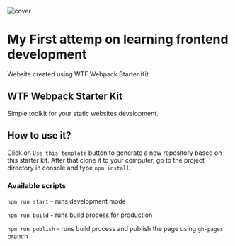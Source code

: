 ![cover]([https://cotenfrontend.pl/img/cover.png](https://img.freepik.com/free-vector/programmer-concept-illustration_114360-2284.jpg?w=826&t=st=1663867956~exp=1663868556~hmac=0a0f66f8d18d7175cd510c45c5cdff7be9efa0193bc3632ae778c2bc052cef51))

# My First attemp on learning frontend development 

Website created using WTF Webpack Starter Kit

## WTF Webpack Starter Kit 

Simple toolkit for your static websites development.

## How to use it?

Click on `Use this template` button to generate a new repository based on this starter kit. After that clone it to your computer, go to the project directory in console and type `npm install`.

### Available scripts

`npm run start` - runs development mode

`npm run build` - runs build process for production

`npm run publish` - runs build process and publish the page using `gh-pages` branch

